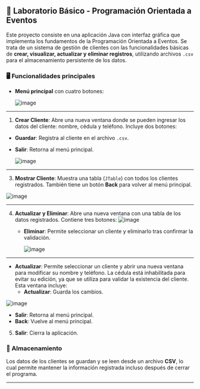 ## 🧪 Laboratorio Básico - Programación Orientada a Eventos

Este proyecto consiste en una aplicación Java con interfaz gráfica que implementa los fundamentos de la Programación Orientada a Eventos. Se trata de un sistema de gestión de clientes con las funcionalidades básicas de **crear, visualizar, actualizar y eliminar registros**, utilizando archivos `.csv` para el almacenamiento persistente de los datos.

### 🖥️ Funcionalidades principales

- **Menú principal** con cuatro botones:

  ![image](https://github.com/user-attachments/assets/4aec9354-cb84-4b94-a130-e51ffdef6a6c)

---

  1. **Crear Cliente**: Abre una nueva ventana donde se pueden ingresar los datos del cliente: nombre, cédula y teléfono. Incluye dos botones:
  - **Guardar**: Registra al cliente en el archivo `.csv`.
  - **Salir**: Retorna al menú principal.

    ![image](https://github.com/user-attachments/assets/fcbee098-922a-4e3a-b646-06fd4a065e9d)

  
  ---
  3. **Mostrar Cliente**: Muestra una tabla (`JTable`) con todos los clientes registrados. También tiene un botón **Back** para volver al menú principal.
  
   ![image](https://github.com/user-attachments/assets/b8f21208-6287-4513-8a9c-3f59e82c5ddc)

---  

  4. **Actualizar y Eliminar**: Abre una nueva ventana con una tabla de los datos registrados. Contiene tres botones:
     ![image](https://github.com/user-attachments/assets/5bb3b3b6-3c95-4629-8165-80737b1db05e)

     - **Eliminar**: Permite seleccionar un cliente y eliminarlo tras confirmar la validación.

       ![image](https://github.com/user-attachments/assets/58cdc464-2020-454d-b33a-903e6f880aaa)

---
   - **Actualizar**: Permite seleccionar un cliente y abrir una nueva ventana para modificar su nombre y teléfono. La cédula está inhabilitada para evitar su edición, ya que se utiliza para validar la existencia del cliente. Esta ventana incluye:
     - **Actualizar**: Guarda los cambios.
      
  ![image](https://github.com/user-attachments/assets/cfe350b9-6d3c-464e-9a65-2d39985f9481)
  
  - **Salir**: Retorna al menú principal.
   - **Back**: Vuelve al menú principal.

  5. **Salir**: Cierra la aplicación.

### 💾 Almacenamiento

Los datos de los clientes se guardan y se leen desde un archivo **CSV**, lo cual permite mantener la información registrada incluso después de cerrar el programa.

---
